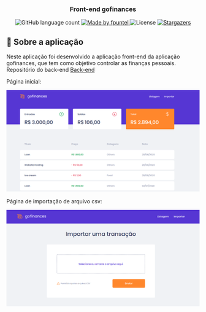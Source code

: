 <h3 align="center">
  Front-end gofinances
</h3>

<p align="center">
  <img alt="GitHub language count" src="https://img.shields.io/github/languages/count/fpuntel/front-end-goFinances?color=%2304D361">

  <a href="https://rocketseat.com.br">
    <img alt="Made by fpuntel" src="https://img.shields.io/badge/made%20by-fpuntel-%2304D361">
  </a>

  <img alt="License" src="https://img.shields.io/badge/license-MIT-%2304D361">

  <a href="https://github.com/fpuntel/front-end-goFinances/stargazers">
    <img alt="Stargazers" src="https://img.shields.io/github/stars/fpuntel/front-end-goFinances?style=social?style=social">
  </a>
</p>

## :rocket: Sobre a aplicação

Neste aplicação foi desenvolvido a aplicação front-end da aplicação gofinances, que tem como objetivo controlar as finanças pessoais.
Repositório do back-end <a href="https://github.com/fpuntel/gostack-template-typeorm-upload">Back-end</a>

Página inicial: 

<img alt="Made by fpuntel" src="src/assets/front-end.png">

Página de importação de arquivo csv:

<img alt="Made by fpuntel" src="src/assets/importPage.png">
